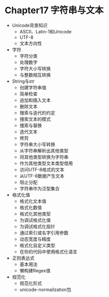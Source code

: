 # Chapter17 字符串与文本
- Unicode背景知识
    - ASCII、Latin-1和Unicode
    - UTF-8
    - 文本方向性
- 字符
    - 字符分类
    - 处理数字
    - 字符大小写转换
    - 与整数相互转换
- String与str
    - 创建字符串值
    - 简单检查
    - 追加和插入文本
    - 删除文本
    - 搜索与迭代的约定
    - 搜索文本的模式
    - 搜索与替换
    - 迭代文本
    - 修剪
    - 字符串大小写转换
    - 从字符串解析出其他类型
    - 将其他类型转换为字符串
    - 作为其他类型文本类型借用
    - 访问UTF-8格式的文本
    - 从UTF-8数据产生文本
    - 阻止分配
    - 字符串作为泛型集合
- 格式化值
    - 格式化文本值
    - 格式化数值
    - 格式化其他类型
    - 为调试格式化值
    - 为调试格式化指针
    - 通过索引或名字引用参数
    - 动态宽度与精度
    - 格式化自定义类型
    - 在你的代码中使用格式化语言
- 正则表达式
    - 基本用法
    - 懒构建Regex值
- 规范化
    - 规范化形式
    - unicode-normailzation包
    